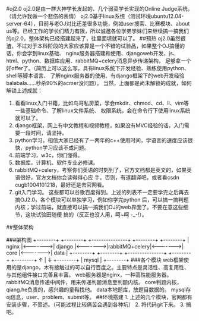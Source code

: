 #oj2.0
    oj2.0是由一群大神学长发起的、几个弱菜学长实现的Online Judge系统。（请允许我做一个悲伤的表情）
    oj2.0基于linux系统（测试环境ubuntu12.04-server-64），目前与老OJ对比还差很多功能，例如user搜索、比赛模块、about us等。已经工作的学长们精力有限，所以诚邀各位学弟学妹们来继续搞一搞我们的oj2.0，整体架构已经搭建起来了，往里面填就可以了。
##预热
    oj2.0虽然很渣，不过对于本科阶段的大家应该算是一个不错的试验品，如果整个OJ搞懂的话，你会学到linux基础、
nginx服务器搭建和使用、djangoweb开发、js、html、python、数据库应用、rabbitMQ+celery消息异步传递架构，
足够拿一个好offer了。（简历上可以这么写，具有linux系统下开发经验、熟练使用python、shell等脚本语言、
了解nginx服务器的使用、有django框架下的web开发经验balabala……秒杀90%的acmer没问题）。
当然，上面都是尚未解锁的成就，如何解锁上述成就：
1. 看看linux入门书籍，比如鸟哥私房菜，学会mkdir、chmod、cd、ll、vim等一些基础命令、了解linux文件系统、
权限系统，会在命令行下使用linux系统就可以了。
2. django框架，网上有中文教程和视频教程，如果没有MVC经验的话，入门需要一段时间，请坚持。
3. python学习，相信大家已经有了一两年的c++使用时间，学语言的速度应该很快，python学习应该不成问题。
4. 前端学习，w3c，你们懂得。
5. 数据库，计算机、软件专业必修课。
6. rabbitMQ+celery，考察你们英语的时刻到了，官方文档都是英文的，如果英语很好，官方文档你会读得得心应
手。否则，有道翻译吧，或者看csdn cugb1004101218，最好还是去官网看。
7. git入门学习。
这些都可以谷歌百度得到。上述的列表不一定要学完之后再去搞OJ2.0，各个模块可以单独学习，例如你学完python
后，可以搞一搞判题内核；学过前端，就直接可以搞一搞我们OJ的web界面了。不要在意这些细节，这块试验田随便
    搞的（反正也没人用，呵~呵 -_-!）。

##整体架构
    
###架构图
    +--------+         +--------+         +---------------+         +--------+         +--------+
    |  nginx |<------->| django |<------->|rabbitMQ+celery|<------->|  core  |<------->|  data  |
    +--------+         +--------+         +---------------+         +--------+         +--------+
                            ↑
                            |
                            ↓
                       +--------+
                       |  mysql |
                       +--------+
###各个模块
    web框架使用的是django，木有接触过的可以自行百度之。主要特点是灵活性、高复用性、与其他组件接口完善且丰富。
    web服务器是nginx，一种高性能服务器。
    rabbitMQ消息传递中间件，用来传递判题消息至判题内核。
    core判题内核，qiang.he负责的，感兴趣的童鞋找他。
    data本地题库，放题目数据的。
    mysql存oj信息，user、problem、submit等。
##环境搭建
    1. 上述的几个模块，官网都有安装步骤，不赘述。（可能过程比较痛苦会遇到各种坑）
    2. 将代码git下来。
    3. 搞吧。
